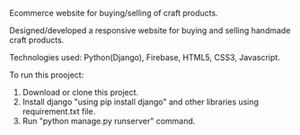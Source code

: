 Ecommerce website for buying/selling of craft products.

Designed/developed a responsive website for buying and selling handmade craft products.

Technologies used: Python(Django), Firebase, HTML5, CSS3, Javascript.

To run this  prooject:
1. Download or clone this project.
2. Install django "using pip install django" and other libraries using requirement.txt file.
3. Run "python manage.py runserver" command.


